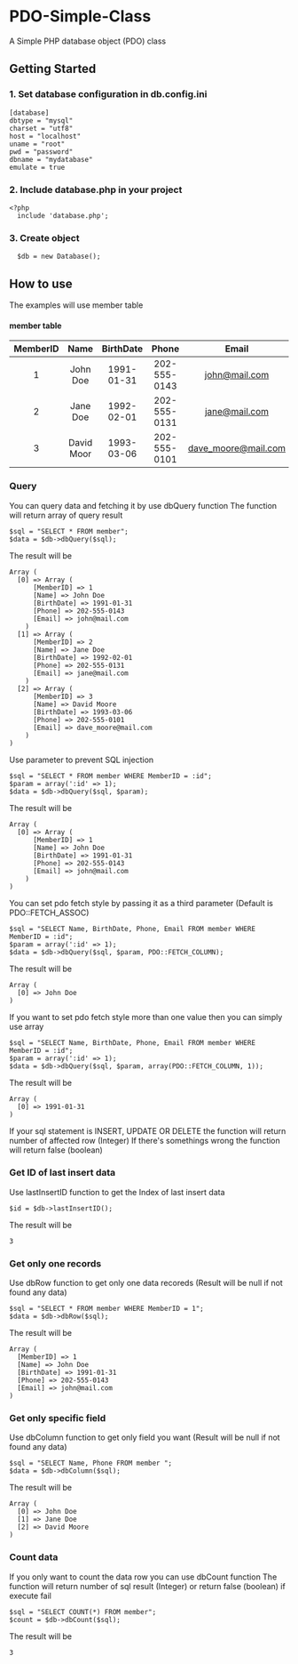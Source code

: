 # PDO-Simple-Class
A Simple PHP database object (PDO) class

## Getting Started
### 1. Set database configuration in db.config.ini
```
[database]
dbtype = "mysql"
charset = "utf8"
host = "localhost"
uname = "root"
pwd = "password"
dbname = "mydatabase"
emulate = true
```

### 2. Include database.php in your project
```
<?php
  include 'database.php';
```

### 3. Create object
```
  $db = new Database();
```

## How to use
The examples will use member table

#### member table 
| MemberID | Name | BirthDate | Phone | Email
|:-----------:|:------------:|:------------:|:------------:|:------------:|
| 1       |        John Doe |     1991-01-31    | 202-555-0143 | john@mail.com
| 2       |        Jane Doe  |     1992-02-01    | 202-555-0131 | jane@mail.com
| 3       |        David Moor  |     1993-03-06    | 202-555-0101 | dave_moore@mail.com

### Query
You can query data and fetching it by use dbQuery function
The function will return array of query result
```
$sql = "SELECT * FROM member";
$data = $db->dbQuery($sql);
```
The result will be
```
Array (
  [0] => Array (
      [MemberID] => 1
      [Name] => John Doe
      [BirthDate] => 1991-01-31
      [Phone] => 202-555-0143
      [Email] => john@mail.com
    )
  [1] => Array (
      [MemberID] => 2
      [Name] => Jane Doe
      [BirthDate] => 1992-02-01
      [Phone] => 202-555-0131
      [Email] => jane@mail.com
    )
  [2] => Array (
      [MemberID] => 3
      [Name] => David Moore
      [BirthDate] => 1993-03-06
      [Phone] => 202-555-0101
      [Email] => dave_moore@mail.com
    )
)
```

Use parameter to prevent SQL injection
```
$sql = "SELECT * FROM member WHERE MemberID = :id";
$param = array(':id' => 1);
$data = $db->dbQuery($sql, $param);
```
The result will be
```
Array (
  [0] => Array (
      [MemberID] => 1
      [Name] => John Doe
      [BirthDate] => 1991-01-31
      [Phone] => 202-555-0143
      [Email] => john@mail.com
    )
)
```

You can set pdo fetch style by passing it as a third parameter (Default is PDO::FETCH_ASSOC)
```
$sql = "SELECT Name, BirthDate, Phone, Email FROM member WHERE MemberID = :id";
$param = array(':id' => 1);
$data = $db->dbQuery($sql, $param, PDO::FETCH_COLUMN);
```
The result will be
```
Array (
  [0] => John Doe
)
```

If you want to set pdo fetch style more than one value then you can simply use array
```
$sql = "SELECT Name, BirthDate, Phone, Email FROM member WHERE MemberID = :id";
$param = array(':id' => 1);
$data = $db->dbQuery($sql, $param, array(PDO::FETCH_COLUMN, 1));
```
The result will be
```
Array (
  [0] => 1991-01-31
)
```

If your sql statement is INSERT, UPDATE OR DELETE the function will return number of affected row (Integer)
If there's somethings wrong the function will return false (boolean)

### Get ID of last insert data
Use lastInsertID function to get the Index of last insert data
```
$id = $db->lastInsertID();
```
The result will be
```
3
```

### Get only one records
Use dbRow function to get only one data recoreds (Result will be null if not found any data)
```
$sql = "SELECT * FROM member WHERE MemberID = 1";
$data = $db->dbRow($sql);
```
The result will be
```
Array (
  [MemberID] => 1
  [Name] => John Doe
  [BirthDate] => 1991-01-31
  [Phone] => 202-555-0143
  [Email] => john@mail.com
)
```

### Get only specific field
Use dbColumn function to get only field you want (Result will be null if not found any data)
```
$sql = "SELECT Name, Phone FROM member ";
$data = $db->dbColumn($sql);
```
The result will be
```
Array (
  [0] => John Doe
  [1] => Jane Doe
  [2] => David Moore
)
```

### Count data
If you only want to count the data row you can use dbCount function
The function will return number of sql result (Integer) or return false (boolean) if execute fail
```
$sql = "SELECT COUNT(*) FROM member";
$count = $db->dbCount($sql);
```
The result will be
```
3
```

